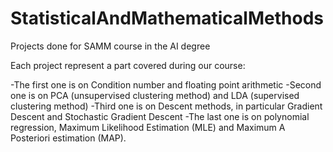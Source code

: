 # StatisticalAndMathematicalMethods
Projects done for SAMM course in the AI degree

Each project represent a part covered during our course:

-The first one is on Condition number and floating point arithmetic
-Second one is on PCA (unsupervised clustering method) and LDA (supervised clustering method)
-Third one is on Descent methods, in particular Gradient Descent and Stochastic Gradient Descent
-The last one is on polynomial regression, Maximum Likelihood Estimation (MLE) and Maximum A Posteriori estimation (MAP).
